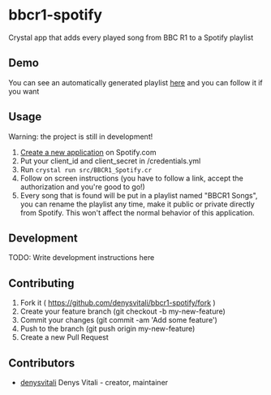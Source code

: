 # bbcr1-spotify

Crystal app that adds every played song from BBC R1 to a Spotify playlist

## Demo

You can see an automatically generated playlist [here](https://open.spotify.com/user/1194450862/playlist/2PfWoub4VBtfauN0JDvIoO) and
you can follow it if you want

## Usage

Warning: the project is still in development!

1. [Create a new application](https://developer.spotify.com/my-applications/) on Spotify.com
2. Put your client_id and client_secret in /credentials.yml
3. Run `crystal run src/BBCR1_Spotify.cr`
4. Follow on screen instructions (you have to follow a link, accept the authorization and you're good to go!)
5. Every song that is found will be put in a playlist named "BBCR1 Songs", you can rename the playlist any time, make it public or private directly from Spotify. This won't affect the normal behavior of this application.

## Development

TODO: Write development instructions here

## Contributing

1. Fork it ( https://github.com/denysvitali/bbcr1-spotify/fork )
2. Create your feature branch (git checkout -b my-new-feature)
3. Commit your changes (git commit -am 'Add some feature')
4. Push to the branch (git push origin my-new-feature)
5. Create a new Pull Request

## Contributors

- [denysvitali](https://github.com/denysvitali) Denys Vitali - creator, maintainer
